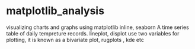 # matplotlib_analysis
visualizing charts and graphs 
using matplotlib inline, seaborn
A time series table of daily tempreture records.
lineplot, displot
use two variables for plotting, it is known as a bivariate plot,
rugplots , kde etc

